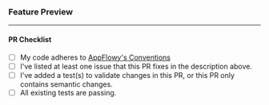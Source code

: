 <!---
Thank you for submitting a pull request to AppFlowy. The team will dedicate their best efforts to reviewing and approving your pull request. If you have any questions about the project or feedback for us, please join our [Discord](https://discord.gg/wdjWUXXhtw).
-->

<!---
If your pull request adds a new feature, please drag and drop a video into this section to showcase what you've done! If not, you may delete this section.
-->

### Feature Preview

<!---
List at least one issue here that this PR addresses. If it fixes the issue, please use the [fixes](https://docs.github.com/en/get-started/writing-on-github/working-with-advanced-formatting/using-keywords-in-issues-and-pull-requests) keyword to close the issue. For example:
fixes https://github.com/VictorRaynor/AppFlowy/pull/2106
-->

---

<!---
Before you mark this PR ready for review, run through this checklist!
-->

#### PR Checklist

- [ ] My code adheres to [AppFlowy's Conventions](https://docs.appflowy.io/docs/documentation/software-contributions/conventions)
- [ ] I've listed at least one issue that this PR fixes in the description above.
- [ ] I've added a test(s) to validate changes in this PR, or this PR only contains semantic changes.
- [ ] All existing tests are passing.
